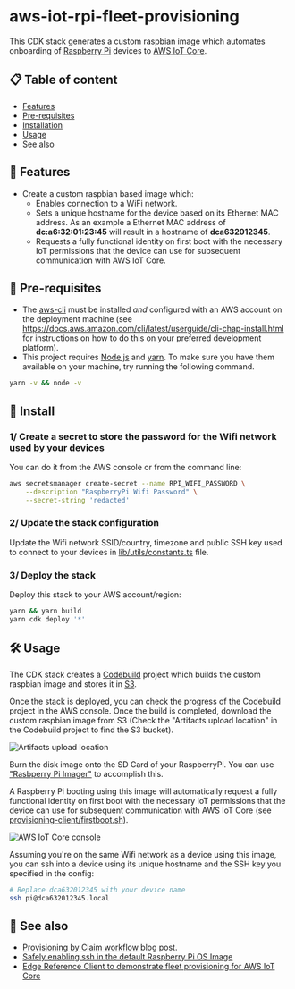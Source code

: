 # aws-iot-rpi-fleet-provisioning

This CDK stack generates a custom raspbian image which automates onboarding of [Raspberry Pi](https://www.raspberrypi.org/) devices to [AWS IoT Core](https://aws.amazon.com/iot-core/).

## 📋 Table of content

- [Features](#-features)
- [Pre-requisites](#-pre-requisites)
- [Installation](#-install)
- [Usage](#-usage)
- [See also](#-see-also)

## 🔖 Features

- Create a custom raspbian based image which:
    - Enables connection to a WiFi network.
    - Sets a unique hostname for the device based on its Ethernet MAC address. As an example a Ethernet MAC address of **dc:a6:32:01:23:45** will result in a hostname of **dca632012345**.
    - Requests a fully functional identity on first boot with the necessary IoT permissions that the device can use for subsequent communication with AWS IoT Core.

## 🎒 Pre-requisites

- The [aws-cli](https://docs.aws.amazon.com/cli/latest/userguide/cli-chap-install.html) must be installed *and* configured with an AWS account on the deployment machine (see https://docs.aws.amazon.com/cli/latest/userguide/cli-chap-install.html for instructions on how to do this on your preferred development platform).
- This project requires [Node.js](http://nodejs.org/) and [yarn](https://yarnpkg.com/). To make sure you have them available on your machine, try running the following command.
```sh
yarn -v && node -v
```

## 🚀 Install

### 1/ Create a secret to store the password for the Wifi network used by your devices

You can do it from the AWS console or from the command line:

```sh
aws secretsmanager create-secret --name RPI_WIFI_PASSWORD \
    --description "RaspberryPi Wifi Password" \
    --secret-string 'redacted'
```

### 2/ Update the stack configuration

Update the Wifi network SSID/country, timezone and public SSH key used to connect to your devices in [lib/utils/constants.ts](lib/utils/constants.ts) file.

### 3/ Deploy the stack

Deploy this stack to your AWS account/region:

```sh
yarn && yarn build
yarn cdk deploy '*'
```

## 🛠 Usage

The CDK stack creates a [Codebuild](https://aws.amazon.com/codebuild/) project which builds the custom raspbian image and stores it in [S3](https://aws.amazon.com/s3/).

Once the stack is deployed, you can check the progress of the Codebuild project in the AWS console. Once the build is completed, download the custom raspbian image from S3 (Check the "Artifacts upload location" in the Codebuild project to find the S3 bucket).

![Artifacts upload location](../images/codebuild_artifact_location.png)

Burn the disk image onto the SD Card of your RaspberryPi. You can use ["Rasbperry Pi Imager"](https://www.raspberrypi.org/software/) to accomplish this.

A Raspberry Pi booting using this image will automatically request a fully functional identity on first boot with the necessary IoT permissions that the device can use for subsequent communication with AWS IoT Core (see [provisioning-client/firstboot.sh](provisioning-client/firstboot.sh)).

![AWS IoT Core console](../images/iot_core.png)

Assuming you're on the same Wifi network as a device using this image, you can ssh into a device using its unique hostname and the SSH key you specified in the config:

```sh
# Replace dca632012345 with your device name
ssh pi@dca632012345.local
```
## 👀 See also

- [Provisioning by Claim workflow](https://aws.amazon.com/blogs/iot/how-to-automate-onboarding-of-iot-devices-to-aws-iot-core-at-scale-with-fleet-provisioning/) blog post.
- [Safely enabling ssh in the default Raspberry Pi OS Image](https://github.com/kenfallon/fix-ssh-on-pi)
- [Edge Reference Client to demonstrate fleet provisioning for AWS IoT Core](https://github.com/aws-samples/aws-iot-fleet-provisioning)